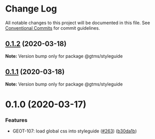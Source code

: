 # Change Log

All notable changes to this project will be documented in this file.
See [Conventional Commits](https://conventionalcommits.org) for commit guidelines.

## [0.1.2](https://github.com/gtms-org/gtms-frontend/compare/@gtms/styleguide@0.1.1...@gtms/styleguide@0.1.2) (2020-03-18)

**Note:** Version bump only for package @gtms/styleguide





## [0.1.1](https://github.com/gtms-org/gtms-frontend/compare/@gtms/styleguide@0.1.0...@gtms/styleguide@0.1.1) (2020-03-18)

**Note:** Version bump only for package @gtms/styleguide





# 0.1.0 (2020-03-17)


### Features

* GEOT-107: load global css into styleguide ([#263](https://github.com/gtms-org/gtms-frontend/issues/263)) ([b30da1b](https://github.com/gtms-org/gtms-frontend/commit/b30da1b131397f03159e95f67ccd74c3786bea3c))
